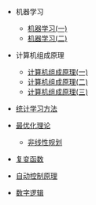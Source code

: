 - 机器学习
  - [机器学习(一)](/学海无涯/学习/大二下/机器学习-1.md)
  - [机器学习(二)](/学海无涯/学习/大二下/机器学习-2.md)
  
- 计算机组成原理
  - [计算机组成原理(一)](/学海无涯/学习/大二下/计算机组成原理-1.md)
  - [计算机组成原理(二)](/学海无涯/学习/大二下/计算机组成原理-2.md)
  - [计算机组成原理(三)](/学海无涯/学习/大二下/计算机组成原理-3.md)
  
- [统计学习方法](学海无涯/学习/大二下/统计学习方法.md)

- [最优化理论](/学海无涯/学习/大二下/最优化理论.md)
  - [非线性规划](/学海无涯/学习/大二下/非线性规划.md)

- [复变函数](/学海无涯/学习/大二下/复变函数.md)

- [自动控制原理](/学海无涯/学习/大二下/自动控制逻辑.md)

- [数字逻辑](/学海无涯/学习/大二下/数字逻辑.md)